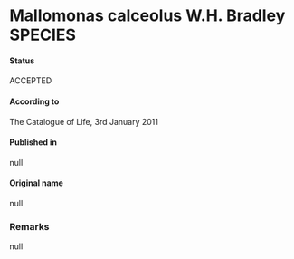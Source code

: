 Mallomonas calceolus W.H. Bradley SPECIES
=======

#### Status
ACCEPTED

#### According to
The Catalogue of Life, 3rd January 2011

#### Published in
null

#### Original name
null

### Remarks
null